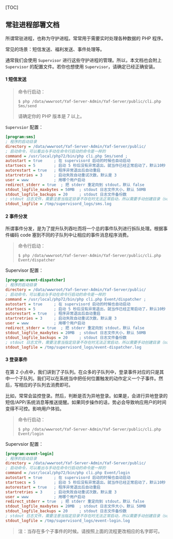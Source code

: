 [TOC]

## 常驻进程部署文档

所谓常驻进程，也称为守护进程。常常用于需要实时处理各种数据的 PHP 程序。

常见的场景：短信发送、福利发送、事件处理等。



通常我们会使用 `Supervisor` 进行这些守护进程的管理。所以，本文档也会附上 `Supervisor` 的配置文件。若你也想使用 `Supervisor`，请确定已经正确安装。



#### 1 短信发送

> 命令行启动：
>
> `$ php /data/wwwroot/Yaf-Server-Admin/Yaf-Server/public/cli.php Sms/send`
>
> 请确定你的 PHP 版本是 7 以上。

`Supervsior` 配置：

```ini
[program:sms]
; 程序的启动目录
directory = /data/wwwroot/Yaf-Server-Admin/Yaf-Server/public/
; 启动命令，可以看出与手动在命令行启动的命令是一样的
command = /usr/local/php72/bin/php cli.php Sms/send ; 
autostart = true     ; 在 supervisord 启动的时候也自动启动
startsecs = 5        ; 启动 5 秒后没有异常退出，就当作已经正常启动了，默认10秒
autorestart = true   ; 程序异常退出后自动重启
startretries = 3     ; 启动失败自动重试次数，默认是 3
user = www           ; 用哪个用户启动
redirect_stderr = true  ; 把 stderr 重定向到 stdout，默认 false
stdout_logfile_maxbytes = 50MB  ; stdout 日志文件大小，默认 50MB
stdout_logfile_backups = 20     ; stdout 日志文件备份数
; stdout 日志文件，需要注意当指定目录不存在时无法正常启动，所以需要手动创建目录（supervisord 会自动创建日志文件）
stdout_logfile = /tmp/supervisord_logs/sms.log
```



#### 2 事件分发

所谓事件分发，是为了提升队列吞吐而将一个总的事件队列进行拆队处理。根据事件编码 code 塞到不同的子队列中让相应的事件消息程序消费。

> 命令行启动：
>
> `$ php /data/wwwroot/Yaf-Server-Admin/Yaf-Server/public/cli.php Event/dispatcher`

Supervisor 配置：

```ini
[program:event-dispatcher]
; 程序的启动目录
directory = /data/wwwroot/Yaf-Server-Admin/Yaf-Server/public/ 
; 启动命令，可以看出与手动在命令行启动的命令是一样的
command = /usr/local/php72/bin/php cli.php Event/dispatcher ; 
autostart = true     ; 在 supervisord 启动的时候也自动启动
startsecs = 5        ; 启动 5 秒后没有异常退出，就当作已经正常启动了，默认10秒
autorestart = true   ; 程序异常退出后自动重启
startretries = 3     ; 启动失败自动重试次数，默认是 3
user = www           ; 用哪个用户启动
redirect_stderr = true  ; 把 stderr 重定向到 stdout，默认 false
stdout_logfile_maxbytes = 20MB  ; stdout 日志文件大小，默认 50MB
stdout_logfile_backups = 20     ; stdout 日志文件备份数
; stdout 日志文件，需要注意当指定目录不存在时无法正常启动，所以需要手动创建目录（supervisord 会自动创建日志文件）
stdout_logfile = /tmp/supervisord_logs/event-dispatcher.log
```



#### 3 登录事件

在第 2 小点中，我们讲到了子队列。在众多的子队列中，登录事件对应的只是其中一个子队列。我们可以在系统当中把任何位置触发的动作定义一个子事件。然后，写相应的子队列去消费即可。



比如，常常会监控登录。然后，判断是否为异地登录。如果是，会进行异地登录的短信/APP/系统消息等推送提醒。如果同步操作的话，势必会导致响应用户的时间变得不可控。影响用户体验。



> 命令行启动：
>
> `$ php /data/wwwroot/Yaf-Server-Admin/Yaf-Server/public/cli.php Event/login`

Supervsior 配置：

```ini
[program:event-login]
; 程序的启动目录
directory = /data/wwwroot/Yaf-Server-Admin/Yaf-Server/public/ 
; 启动命令，可以看出与手动在命令行启动的命令是一样的
command = /usr/local/php72/bin/php cli.php Event/login 
autostart = true     ; 在 supervisord 启动的时候也自动启动
startsecs = 5        ; 启动 5 秒后没有异常退出，就当作已经正常启动了，默认10秒
autorestart = true   ; 程序异常退出后自动重启
startretries = 3     ; 启动失败自动重试次数，默认是 3
user = www           ; 用哪个用户启动
redirect_stderr = true  ; 把 stderr 重定向到 stdout，默认 false
stdout_logfile_maxbytes = 20MB  ; stdout 日志文件大小，默认 50MB
stdout_logfile_backups = 20     ; stdout 日志文件备份数
; stdout 日志文件，需要注意当指定目录不存在时无法正常启动，所以需要手动创建目录（supervisord 会自动创建日志文件）
stdout_logfile = /tmp/supervisord_logs/event-login.log
```



> 注：当存在多个子事件的时候。请按照上面的流程更改相应的名字即可。





















